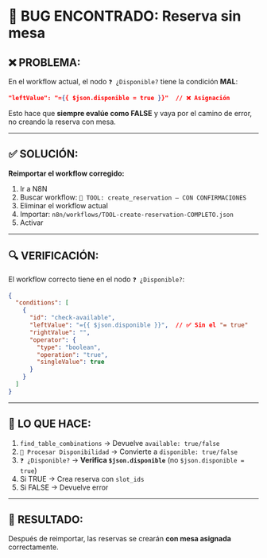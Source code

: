 # 🐛 BUG ENCONTRADO: Reserva sin mesa

## ❌ PROBLEMA:

En el workflow actual, el nodo `❓ ¿Disponible?` tiene la condición **MAL**:

```json
"leftValue": "={{ $json.disponible = true }}"  // ❌ Asignación
```

Esto hace que **siempre evalúe como FALSE** y vaya por el camino de error, no creando la reserva con mesa.

---

## ✅ SOLUCIÓN:

**Reimportar el workflow corregido:**

1. Ir a N8N
2. Buscar workflow: `🔧 TOOL: create_reservation — CON CONFIRMACIONES`
3. Eliminar el workflow actual
4. Importar: `n8n/workflows/TOOL-create-reservation-COMPLETO.json`
5. Activar

---

## 🔍 VERIFICACIÓN:

El workflow correcto tiene en el nodo `❓ ¿Disponible?`:

```json
{
  "conditions": [
    {
      "id": "check-available",
      "leftValue": "={{ $json.disponible }}",  // ✅ Sin el "= true"
      "rightValue": "",
      "operator": {
        "type": "boolean",
        "operation": "true",
        "singleValue": true
      }
    }
  ]
}
```

---

## 📝 LO QUE HACE:

1. `find_table_combinations` → Devuelve `available: true/false`
2. `🔄 Procesar Disponibilidad` → Convierte a `disponible: true/false`
3. `❓ ¿Disponible?` → **Verifica `$json.disponible`** (no `$json.disponible = true`)
4. Si TRUE → Crea reserva con `slot_ids`
5. Si FALSE → Devuelve error

---

## 🎯 RESULTADO:

Después de reimportar, las reservas se crearán **con mesa asignada** correctamente.

